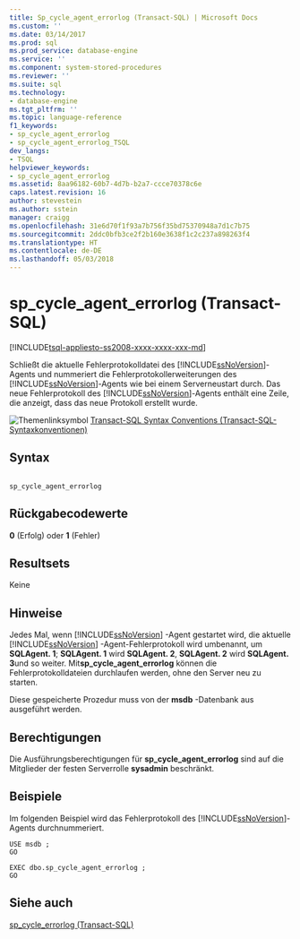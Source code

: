 ```yaml
---
title: Sp_cycle_agent_errorlog (Transact-SQL) | Microsoft Docs
ms.custom: ''
ms.date: 03/14/2017
ms.prod: sql
ms.prod_service: database-engine
ms.service: ''
ms.component: system-stored-procedures
ms.reviewer: ''
ms.suite: sql
ms.technology:
- database-engine
ms.tgt_pltfrm: ''
ms.topic: language-reference
f1_keywords:
- sp_cycle_agent_errorlog
- sp_cycle_agent_errorlog_TSQL
dev_langs:
- TSQL
helpviewer_keywords:
- sp_cycle_agent_errorlog
ms.assetid: 8aa96182-60b7-4d7b-b2a7-ccce70378c6e
caps.latest.revision: 16
author: stevestein
ms.author: sstein
manager: craigg
ms.openlocfilehash: 31e6d70f1f93a7b756f35bd75370948a7d1c7b75
ms.sourcegitcommit: 2ddc0bfb3ce2f2b160e3638f1c2c237a898263f4
ms.translationtype: HT
ms.contentlocale: de-DE
ms.lasthandoff: 05/03/2018
---
```

# <a name="spcycleagenterrorlog-transact-sql"></a>sp_cycle_agent_errorlog (Transact-SQL)
[!INCLUDE[tsql-appliesto-ss2008-xxxx-xxxx-xxx-md](../../includes/tsql-appliesto-ss2008-xxxx-xxxx-xxx-md.md)]

  Schließt die aktuelle Fehlerprotokolldatei des [!INCLUDE[ssNoVersion](../../includes/ssnoversion-md.md)]-Agents und nummeriert die Fehlerprotokollerweiterungen des [!INCLUDE[ssNoVersion](../../includes/ssnoversion-md.md)]-Agents wie bei einem Serverneustart durch. Das neue Fehlerprotokoll des [!INCLUDE[ssNoVersion](../../includes/ssnoversion-md.md)]-Agents enthält eine Zeile, die anzeigt, dass das neue Protokoll erstellt wurde.  
  
 ![Themenlinksymbol](../../database-engine/configure-windows/media/topic-link.gif "Topic link icon") [Transact-SQL Syntax Conventions (Transact-SQL-Syntaxkonventionen)](../../t-sql/language-elements/transact-sql-syntax-conventions-transact-sql.md)  
  
## <a name="syntax"></a>Syntax  
  
```  
  
sp_cycle_agent_errorlog  
```  
  
## <a name="return-code-values"></a>Rückgabecodewerte  
 **0** (Erfolg) oder **1** (Fehler)  
  
## <a name="result-sets"></a>Resultsets  
 Keine  
  
## <a name="remarks"></a>Hinweise  
 Jedes Mal, wenn [!INCLUDE[ssNoVersion](../../includes/ssnoversion-md.md)] -Agent gestartet wird, die aktuelle [!INCLUDE[ssNoVersion](../../includes/ssnoversion-md.md)] -Agent-Fehlerprotokoll wird umbenannt, um **SQLAgent. 1**; **SQLAgent. 1** wird **SQLAgent. 2**, **SQLAgent. 2** wird **SQLAgent. 3**und so weiter. Mit**sp_cycle_agent_errorlog** können die Fehlerprotokolldateien durchlaufen werden, ohne den Server neu zu starten.  
  
 Diese gespeicherte Prozedur muss von der **msdb** -Datenbank aus ausgeführt werden.  
  
## <a name="permissions"></a>Berechtigungen  
 Die Ausführungsberechtigungen für **sp_cycle_agent_errorlog** sind auf die Mitglieder der festen Serverrolle **sysadmin** beschränkt.  
  
## <a name="examples"></a>Beispiele  
 Im folgenden Beispiel wird das Fehlerprotokoll des [!INCLUDE[ssNoVersion](../../includes/ssnoversion-md.md)]-Agents durchnummeriert.  
  
```  
USE msdb ;  
GO  
  
EXEC dbo.sp_cycle_agent_errorlog ;  
GO  
```  
  
## <a name="see-also"></a>Siehe auch  
 [sp_cycle_errorlog &#40;Transact-SQL&#41;](../../relational-databases/system-stored-procedures/sp-cycle-errorlog-transact-sql.md)  
  
  
